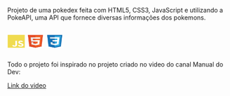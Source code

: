 Projeto de uma pokedex feita com HTML5, CSS3, JavaScript e utilizando a PokeAPI, uma API que fornece diversas informações dos pokemons. 

<div style="display: inline_block"><br>
  <img align="center" alt="JavaScript" height="30" width="40" src="https://raw.githubusercontent.com/devicons/devicon/master/icons/javascript/javascript-plain.svg">
  <img align="center" alt="HTML" height="30" width="40" src="https://raw.githubusercontent.com/devicons/devicon/master/icons/html5/html5-original.svg">
  <img align="center" alt="CSS" height="30" width="40" src="https://raw.githubusercontent.com/devicons/devicon/master/icons/css3/css3-original.svg">
</div>

## 

Todo o projeto foi inspirado no projeto criado no video do canal Manual do Dev:

<a href="https://www.youtube.com/watch?v=SjtdH3dWLa8">Link do video</a>
